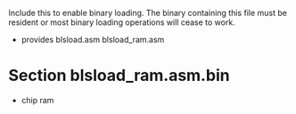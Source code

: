Include this to enable binary loading. The binary containing this file must be
resident or most binary loading operations will cease to work.

 - provides blsload.asm blsload_ram.asm

Section blsload_ram.asm.bin
===========================

 - chip ram

